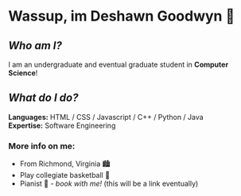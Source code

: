 # Wassup, im Deshawn Goodwyn :wave:

## ***Who am I?***
I am an undergraduate and eventual graduate student in **Computer Science**!

## ***What do I do?***
**Languages:** HTML / CSS / Javascript / C++ / Python / Java\
**Expertise:** Software Engineering

### More info on me:
+ From Richmond, Virginia 🏙️
+ Play collegiate basketball 🏀
+ Pianist 🎹 - *book with me!* (this will be a link eventually)
